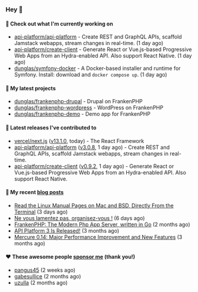 ### Hey 👋

#### 👷 Check out what I'm currently working on

- [api-platform/api-platform](https://github.com/api-platform/api-platform) - Create REST and GraphQL APIs, scaffold Jamstack webapps, stream changes in real-time. (1 day ago)
- [api-platform/create-client](https://github.com/api-platform/create-client) - Generate React or Vue.js-based Progressive Web Apps from an Hydra-enabled API. Also support React Native. (1 day ago)
- [dunglas/symfony-docker](https://github.com/dunglas/symfony-docker) - A Docker-based installer and runtime for Symfony. Install: download and `docker compose up`. (1 day ago)

#### 🌱 My latest projects

- [dunglas/frankenphp-drupal](https://github.com/dunglas/frankenphp-drupal) - Drupal on FrankenPHP
- [dunglas/frankenphp-wordpress](https://github.com/dunglas/frankenphp-wordpress) - WordPress on FrankenPHP
- [dunglas/frankenphp-demo](https://github.com/dunglas/frankenphp-demo) - Demo app for FrankenPHP

#### 🔭 Latest releases I've contributed to

- [vercel/next.js](https://github.com/vercel/next.js) ([v13.1.0](https://github.com/vercel/next.js/releases/tag/v13.1.0), today) - The React Framework
- [api-platform/api-platform](https://github.com/api-platform/api-platform) ([v3.0.8](https://github.com/api-platform/api-platform/releases/tag/v3.0.8), 1 day ago) - Create REST and GraphQL APIs, scaffold Jamstack webapps, stream changes in real-time.
- [api-platform/create-client](https://github.com/api-platform/create-client) ([v0.9.2](https://github.com/api-platform/create-client/releases/tag/v0.9.2), 1 day ago) - Generate React or Vue.js-based Progressive Web Apps from an Hydra-enabled API. Also support React Native.

#### 📜 My recent [blog posts](https://dunglas.fr)

- [Read the Linux Manual Pages on Mac and BSD, Directly From the Terminal](https://dunglas.dev/2022/12/read-the-linux-manual-pages-on-mac-and-bsd-directly-from-the-terminal/) (3 days ago)
- [Ne vous lamentez pas, organisez-vous !](https://dunglas.dev/2022/12/ne-vous-lamentez-pas-organisez-vous/) (6 days ago)
- [FrankenPHP: The Modern Php App Server, written in Go](https://dunglas.dev/2022/10/frankenphp-the-modern-php-app-server-written-in-go/) (2 months ago)
- [API Platform 3 Is Released!](https://dunglas.dev/2022/09/api-platform-3-is-released/) (3 months ago)
- [Mercure 0.14: Major Performance Improvement and New Features](https://dunglas.dev/2022/09/mercure-0-14/) (3 months ago)

#### ❤️ These awesome people [sponsor me](https://github.com/sponsors/dunglas) (thank you!)

- [pangus45](https://github.com/pangus45) (2 weeks ago)
- [gabesullice](https://github.com/gabesullice) (2 months ago)
- [uzulla](https://github.com/uzulla) (2 months ago)
